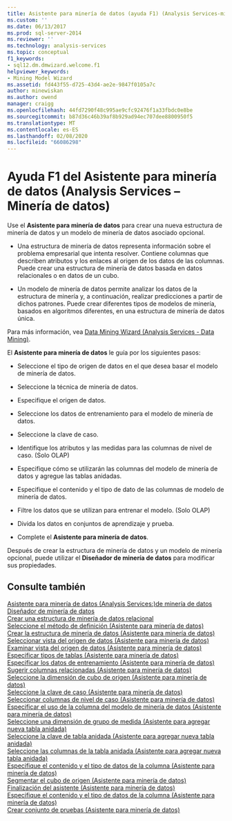 ```yaml
---
title: Asistente para minería de datos (ayuda F1) (Analysis Services-minería de datos) | Microsoft Docs
ms.custom: ''
ms.date: 06/13/2017
ms.prod: sql-server-2014
ms.reviewer: ''
ms.technology: analysis-services
ms.topic: conceptual
f1_keywords:
- sql12.dm.dmwizard.welcome.f1
helpviewer_keywords:
- Mining Model Wizard
ms.assetid: fd443f55-d725-43d4-ae2e-9847f0105a7c
author: minewiskan
ms.author: owend
manager: craigg
ms.openlocfilehash: 44fd7290f48c995ae9cfc92476f1a33fbdc0e8be
ms.sourcegitcommit: b87d36c46b39af8b929ad94ec707dee8800950f5
ms.translationtype: MT
ms.contentlocale: es-ES
ms.lasthandoff: 02/08/2020
ms.locfileid: "66086298"
---
```

# <a name="data-mining-wizard-f1-help-analysis-services---data-mining"></a>Ayuda F1 del Asistente para minería de datos (Analysis Services – Minería de datos)
  Use el **Asistente para minería de datos** para crear una nueva estructura de minería de datos y un modelo de minería de datos asociado opcional.  
  
-   Una estructura de minería de datos representa información sobre el problema empresarial que intenta resolver. Contiene columnas que describen atributos y los enlaces al origen de los datos de las columnas. Puede crear una estructura de minería de datos basada en datos relacionales o en datos de un cubo.  
  
-   Un modelo de minería de datos permite analizar los datos de la estructura de minería y, a continuación, realizar predicciones a partir de dichos patrones. Puede crear diferentes tipos de modelos de minería, basados en algoritmos diferentes, en una estructura de minería de datos única.  
  
 Para más información, vea [Data Mining Wizard &#40;Analysis Services - Data Mining&#41;](data-mining/data-mining-wizard-analysis-services-data-mining.md).  
  
 El **Asistente para minería de datos** le guía por los siguientes pasos:  
  
-   Seleccione el tipo de origen de datos en el que desea basar el modelo de minería de datos.  
  
-   Seleccione la técnica de minería de datos.  
  
-   Especifique el origen de datos.  
  
-   Seleccione los datos de entrenamiento para el modelo de minería de datos.  
  
-   Seleccione la clave de caso.  
  
-   Identifique los atributos y las medidas para las columnas de nivel de caso. (Solo OLAP)  
  
-   Especifique cómo se utilizarán las columnas del modelo de minería de datos y agregue las tablas anidadas.  
  
-   Especifique el contenido y el tipo de dato de las columnas de modelo de minería de datos.  
  
-   Filtre los datos que se utilizan para entrenar el modelo. (Solo OLAP)  
  
-   Divida los datos en conjuntos de aprendizaje y prueba.  
  
-   Complete el **Asistente para minería de datos**.  
  
 Después de crear la estructura de minería de datos y un modelo de minería opcional, puede utilizar el **Diseñador de minería de datos** para modificar sus propiedades.  
  
## <a name="see-also"></a>Consulte también  
 [Asistente para minería de datos &#40;Analysis Services:&#41;de minería de datos](data-mining/data-mining-wizard-analysis-services-data-mining.md)   
 [Diseñador de minería de datos](data-mining/data-mining-designer.md)   
 [Crear una estructura de minería de datos relacional](data-mining/create-a-relational-mining-structure.md)   
 [Seleccione el método de definición &#40;Asistente para minería de datos&#41;](select-the-definition-method-data-mining-wizard.md)   
 [Crear la estructura de minería de datos &#40;Asistente para minería de datos&#41;](create-the-data-mining-structure-data-mining-wizard.md)   
 [Seleccionar vista del origen de datos &#40;Asistente para minería de datos&#41;](select-data-source-view-data-mining-wizard.md)   
 [Examinar vista del origen de datos &#40;Asistente para minería de datos&#41;](browse-data-source-view-data-mining-wizard.md)   
 [Especificar tipos de tablas &#40;Asistente para minería de datos&#41;](specify-table-types-data-mining-wizard.md)   
 [Especificar los datos de entrenamiento &#40;Asistente para minería de datos&#41;](specify-the-training-data-data-mining-wizard.md)   
 [Sugerir columnas relacionadas &#40;Asistente para minería de datos&#41;](suggest-related-columns-data-mining-wizard.md)   
 [Seleccione la dimensión de cubo de origen &#40;Asistente para minería de datos&#41;](select-the-source-cube-dimension-data-mining-wizard.md)   
 [Seleccione la clave de caso &#40;Asistente para minería de datos&#41;](select-the-case-key-data-mining-wizard.md)   
 [Seleccionar columnas de nivel de caso &#40;Asistente para minería de datos&#41;](select-case-level-columns-data-mining-wizard.md)   
 [Especificar el uso de la columna del modelo de minería de datos &#40;Asistente para minería de datos&#41;](specify-mining-model-column-usage-data-mining-wizard.md)   
 [Seleccione una dimensión de grupo de medida &#40;Asistente para agregar nueva tabla anidada&#41;](select-a-measure-group-dimension-add-new-nested-table-wizard.md)   
 [Seleccione la clave de tabla anidada &#40;Asistente para agregar nueva tabla anidada&#41;](select-nested-table-key-add-new-nested-table-wizard.md)   
 [Seleccione las columnas de la tabla anidada &#40;Asistente para agregar nueva tabla anidada&#41;](select-nested-table-columns-add-new-nested-table-wizard.md)   
 [Especifique el contenido y el tipo de datos de la columna &#40;Asistente para minería de datos&#41;](specify-the-column-s-content-and-data-type-data-mining-wizard.md)   
 [Segmentar el cubo de origen &#40;Asistente para minería de datos&#41;](slice-source-cube-data-mining-wizard.md)   
 [Finalización del asistente &#40;Asistente para minería de datos&#41;](completing-the-wizard-data-mining-wizard.md)   
 [Especifique el contenido y el tipo de datos de la columna &#40;Asistente para minería de datos&#41;](specify-column-content-and-data-type-data-mining-wizard.md)   
 [Crear conjunto de pruebas &#40;Asistente para minería de datos&#41;](create-testing-set-data-mining-wizard.md)  
  
  

